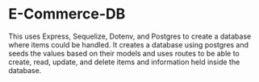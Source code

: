 # E-Commerce-DB

This uses Express, Sequelize, Dotenv, and Postgres to create a database where items could be handled. It creates a database using postgres and seeds the values based on their models and uses routes to be able to create, read, update, and delete items and information held inside the database. 
